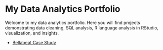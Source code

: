 # My Data Analytics Portfolio

Welcome to my data analytics portfolio. Here you will find projects demonstrating data cleaning, SQL analysis, R language analysis in RStudio, visualization, and insights.

- [Bellabeat Case Study](bellabeat-case-study/README.md)

